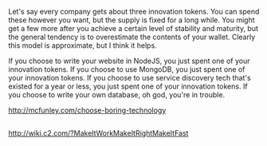 Let's say every company gets about three innovation tokens. You can spend these however you want, but the supply is fixed for a long while. You might get a few more after you achieve a certain level of stability and maturity, but the general tendency is to overestimate the contents of your wallet. Clearly this model is approximate, but I think it helps.

If you choose to write your website in NodeJS, you just spent one of your innovation tokens. If you choose to use MongoDB, you just spent one of your innovation tokens. If you choose to use service discovery tech that's existed for a year or less, you just spent one of your innovation tokens. If you choose to write your own database, oh god, you're in trouble.

http://mcfunley.com/choose-boring-technology

##

http://wiki.c2.com/?MakeItWorkMakeItRightMakeItFast